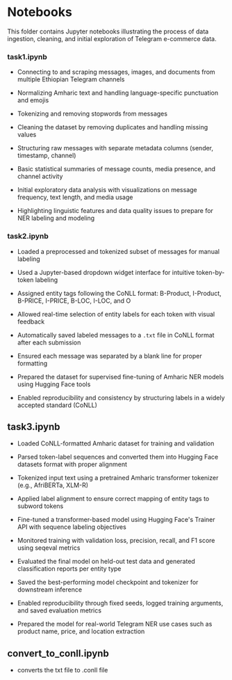 # Notebooks

This folder contains Jupyter notebooks illustrating the process of data ingestion, cleaning, and initial exploration of Telegram e-commerce data.

### task1.ipynb
- Connecting to and scraping messages, images, and documents from multiple Ethiopian Telegram channels

- Normalizing Amharic text and handling language-specific punctuation and emojis

- Tokenizing and removing stopwords from messages

- Cleaning the dataset by removing duplicates and handling missing values

- Structuring raw messages with separate metadata columns (sender, timestamp, channel)

- Basic statistical summaries of message counts, media presence, and channel activity

- Initial exploratory data analysis with visualizations on message frequency, text length, and media usage

- Highlighting linguistic features and data quality issues to prepare for NER labeling and modeling

### task2.ipynb

- Loaded a preprocessed and tokenized subset of messages for manual labeling

- Used a Jupyter-based dropdown widget interface for intuitive token-by-token labeling

- Assigned entity tags following the CoNLL format: B-Product, I-Product, B-PRICE, I-PRICE, B-LOC, I-LOC, and O

- Allowed real-time selection of entity labels for each token with visual feedback

- Automatically saved labeled messages to a `.txt` file in CoNLL format after each submission

- Ensured each message was separated by a blank line for proper formatting

- Prepared the dataset for supervised fine-tuning of Amharic NER models using Hugging Face tools

- Enabled reproducibility and consistency by structuring labels in a widely accepted standard (CoNLL)

## task3.ipynb

- Loaded CoNLL-formatted Amharic dataset for training and validation

- Parsed token-label sequences and converted them into Hugging Face datasets format with proper alignment

- Tokenized input text using a pretrained Amharic transformer tokenizer (e.g., AfriBERTa, XLM-R)

- Applied label alignment to ensure correct mapping of entity tags to subword tokens

- Fine-tuned a transformer-based model using Hugging Face's Trainer API with sequence labeling objectives

- Monitored training with validation loss, precision, recall, and F1 score using seqeval metrics

- Evaluated the final model on held-out test data and generated classification reports per entity type

- Saved the best-performing model checkpoint and tokenizer for downstream inference

- Enabled reproducibility through fixed seeds, logged training arguments, and saved evaluation metrics

- Prepared the model for real-world Telegram NER use cases such as product name, price, and location extraction

## convert_to_conll.ipynb

- converts the txt file to .conll file